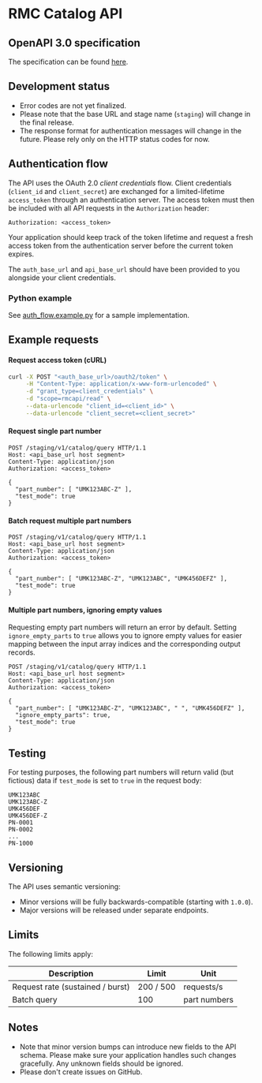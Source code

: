 # RMC Catalog API
## OpenAPI 3.0 specification
The specification can be found [here](openapi-v3.yaml).

## Development status
- Error codes are not yet finalized.
- Please note that the base URL and stage name (`staging`) will change in the final release.
- The response format for authentication messages will change in the future. Please rely
  only on the HTTP status codes for now.


## Authentication flow
The API uses the OAuth 2.0 _client credentials_ flow. Client credentials (`client_id` and `client_secret`) are exchanged for a limited-lifetime `access_token` through an authentication server. The access token must then be included with 
all API requests in the `Authorization` header:
```http
Authorization: <access_token>
```
Your application should keep track of the token lifetime and request a fresh access token from the authentication server
before the current token expires.

The `auth_base_url` and `api_base_url` should have been provided to you alongside your client credentials.



### Python example
See [auth_flow.example.py](auth_flow.example.py) for a sample implementation.


## Example requests
#### Request access token (cURL)
```bash
curl -X POST "<auth_base_url>/oauth2/token" \
     -H "Content-Type: application/x-www-form-urlencoded" \
     -d "grant_type=client_credentials" \
     -d "scope=rmcapi/read" \
     --data-urlencode "client_id=<client_id>" \
     --data-urlencode "client_secret=<client_secret>"
```
#### Request single part number
```http
POST /staging/v1/catalog/query HTTP/1.1
Host: <api_base_url host segment>
Content-Type: application/json
Authorization: <access_token>

{
  "part_number": [ "UMK123ABC-Z" ],
  "test_mode": true
}
```

#### Batch request multiple part numbers
```http
POST /staging/v1/catalog/query HTTP/1.1
Host: <api_base_url host segment>
Content-Type: application/json
Authorization: <access_token>

{
  "part_number": [ "UMK123ABC-Z", "UMK123ABC", "UMK456DEFZ" ],
  "test_mode": true
}
```

#### Multiple part numbers, ignoring empty values
Requesting empty part numbers will return an error by default. Setting `ignore_empty_parts` to `true` allows you to ignore empty values for easier mapping between the input array indices and the corresponding output records.
```http
POST /staging/v1/catalog/query HTTP/1.1
Host: <api_base_url host segment>
Content-Type: application/json
Authorization: <access_token>

{
  "part_number": [ "UMK123ABC-Z", "UMK123ABC", " ", "UMK456DEFZ" ],
  "ignore_empty_parts": true,
  "test_mode": true
}
```

## Testing

For testing purposes, the following part numbers will return valid (but fictious) data if `test_mode` is set to `true` in the request body:

```
UMK123ABC
UMK123ABC-Z
UMK456DEF
UMK456DEF-Z
PN-0001
PN-0002
...
PN-1000
```

## Versioning
The API uses semantic versioning:
- Minor versions will be fully backwards-compatible (starting with `1.0.0`).
- Major versions will be released under separate endpoints.


## Limits

The following limits apply:

| Description | Limit      | Unit                |
|--------------|------------|---------------------|
| Request rate (sustained / burst) | 200 / 500   | requests/s  |
| Batch query  | 100        | part numbers        |




## Notes
- Note that minor version bumps can introduce new fields to the API schema. Please
  make sure your application handles such changes gracefully. Any unknown fields 
  should be ignored.
- Please don't create issues on GitHub.